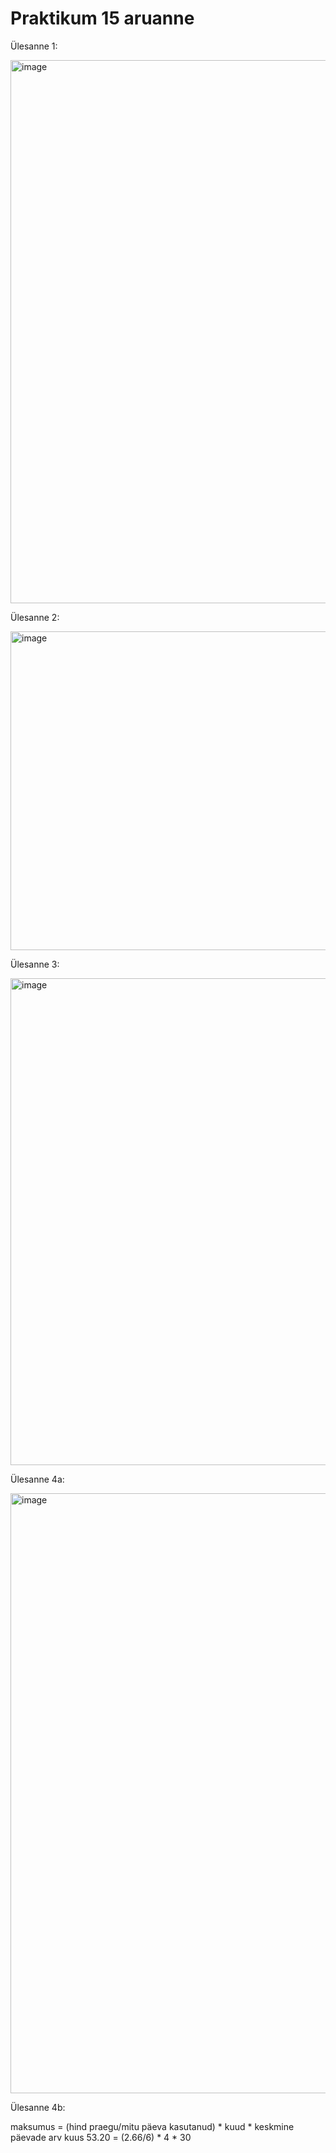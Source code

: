 # Praktikum 15 aruanne

Ülesanne 1:

<img width="869" alt="image" src="https://github.com/armeig/opsys_praktikumid_armei_grete/assets/145908210/61e6ac48-1c3e-4329-9b75-048b7a020103">

Ülesanne 2:

<img width="510" alt="image" src="https://github.com/armeig/opsys_praktikumid_armei_grete/assets/145908210/2a40c8c5-04af-412f-bee0-cb7bff27e882">

Ülesanne 3:

<img width="779" alt="image" src="https://github.com/armeig/opsys_praktikumid_armei_grete/assets/145908210/aac07817-9eb5-4700-a443-2936ee2234e5">

Ülesanne 4a:

<img width="960" alt="image" src="https://github.com/armeig/opsys_praktikumid_armei_grete/assets/145908210/4793aa74-3b5e-4805-bab1-4395944ca642">

Ülesanne 4b:

maksumus = (hind praegu/mitu päeva kasutanud) * kuud * keskmine päevade arv kuus
53.20 = (2.66/6) * 4 * 30
